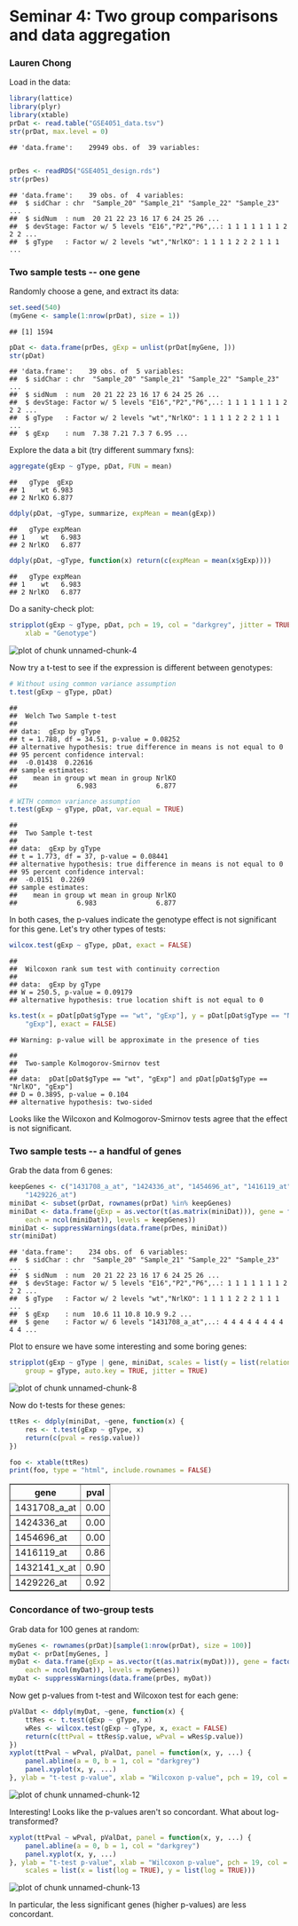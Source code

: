 Seminar 4: Two group comparisons and data aggregation
========================================================
### Lauren Chong

Load in the data:

```r
library(lattice)
library(plyr)
library(xtable)
prDat <- read.table("GSE4051_data.tsv")
str(prDat, max.level = 0)
```

```
## 'data.frame':	29949 obs. of  39 variables:
```

```r

prDes <- readRDS("GSE4051_design.rds")
str(prDes)
```

```
## 'data.frame':	39 obs. of  4 variables:
##  $ sidChar : chr  "Sample_20" "Sample_21" "Sample_22" "Sample_23" ...
##  $ sidNum  : num  20 21 22 23 16 17 6 24 25 26 ...
##  $ devStage: Factor w/ 5 levels "E16","P2","P6",..: 1 1 1 1 1 1 1 2 2 2 ...
##  $ gType   : Factor w/ 2 levels "wt","NrlKO": 1 1 1 1 2 2 2 1 1 1 ...
```


### Two sample tests -- one gene
Randomly choose a gene, and extract its data:

```r
set.seed(540)
(myGene <- sample(1:nrow(prDat), size = 1))
```

```
## [1] 1594
```

```r
pDat <- data.frame(prDes, gExp = unlist(prDat[myGene, ]))
str(pDat)
```

```
## 'data.frame':	39 obs. of  5 variables:
##  $ sidChar : chr  "Sample_20" "Sample_21" "Sample_22" "Sample_23" ...
##  $ sidNum  : num  20 21 22 23 16 17 6 24 25 26 ...
##  $ devStage: Factor w/ 5 levels "E16","P2","P6",..: 1 1 1 1 1 1 1 2 2 2 ...
##  $ gType   : Factor w/ 2 levels "wt","NrlKO": 1 1 1 1 2 2 2 1 1 1 ...
##  $ gExp    : num  7.38 7.21 7.3 7 6.95 ...
```


Explore the data a bit (try different summary fxns):

```r
aggregate(gExp ~ gType, pDat, FUN = mean)
```

```
##   gType  gExp
## 1    wt 6.983
## 2 NrlKO 6.877
```

```r
ddply(pDat, ~gType, summarize, expMean = mean(gExp))
```

```
##   gType expMean
## 1    wt   6.983
## 2 NrlKO   6.877
```

```r
ddply(pDat, ~gType, function(x) return(c(expMean = mean(x$gExp))))
```

```
##   gType expMean
## 1    wt   6.983
## 2 NrlKO   6.877
```


Do a sanity-check plot:

```r
stripplot(gExp ~ gType, pDat, pch = 19, col = "darkgrey", jitter = TRUE, ylab = "Expression", 
    xlab = "Genotype")
```

![plot of chunk unnamed-chunk-4](figure/unnamed-chunk-4.png) 


Now try a t-test to see if the expression is different between genotypes:

```r
# Without using common variance assumption
t.test(gExp ~ gType, pDat)
```

```
## 
## 	Welch Two Sample t-test
## 
## data:  gExp by gType
## t = 1.788, df = 34.51, p-value = 0.08252
## alternative hypothesis: true difference in means is not equal to 0
## 95 percent confidence interval:
##  -0.01438  0.22616
## sample estimates:
##    mean in group wt mean in group NrlKO 
##               6.983               6.877
```

```r
# WITH common variance assumption
t.test(gExp ~ gType, pDat, var.equal = TRUE)
```

```
## 
## 	Two Sample t-test
## 
## data:  gExp by gType
## t = 1.773, df = 37, p-value = 0.08441
## alternative hypothesis: true difference in means is not equal to 0
## 95 percent confidence interval:
##  -0.0151  0.2269
## sample estimates:
##    mean in group wt mean in group NrlKO 
##               6.983               6.877
```


In both cases, the p-values indicate the genotype effect is not significant for this gene. Let's try other types of tests:

```r
wilcox.test(gExp ~ gType, pDat, exact = FALSE)
```

```
## 
## 	Wilcoxon rank sum test with continuity correction
## 
## data:  gExp by gType
## W = 250.5, p-value = 0.09179
## alternative hypothesis: true location shift is not equal to 0
```

```r
ks.test(x = pDat[pDat$gType == "wt", "gExp"], y = pDat[pDat$gType == "NrlKO", 
    "gExp"], exact = FALSE)
```

```
## Warning: p-value will be approximate in the presence of ties
```

```
## 
## 	Two-sample Kolmogorov-Smirnov test
## 
## data:  pDat[pDat$gType == "wt", "gExp"] and pDat[pDat$gType == "NrlKO", "gExp"]
## D = 0.3895, p-value = 0.104
## alternative hypothesis: two-sided
```

Looks like the Wilcoxon and Kolmogorov-Smirnov tests agree that the effect is not significant.

### Two sample tests -- a handful of genes
Grab the data from 6 genes:

```r
keepGenes <- c("1431708_a_at", "1424336_at", "1454696_at", "1416119_at", "1432141_x_at", 
    "1429226_at")
miniDat <- subset(prDat, rownames(prDat) %in% keepGenes)
miniDat <- data.frame(gExp = as.vector(t(as.matrix(miniDat))), gene = factor(rep(rownames(miniDat), 
    each = ncol(miniDat)), levels = keepGenes))
miniDat <- suppressWarnings(data.frame(prDes, miniDat))
str(miniDat)
```

```
## 'data.frame':	234 obs. of  6 variables:
##  $ sidChar : chr  "Sample_20" "Sample_21" "Sample_22" "Sample_23" ...
##  $ sidNum  : num  20 21 22 23 16 17 6 24 25 26 ...
##  $ devStage: Factor w/ 5 levels "E16","P2","P6",..: 1 1 1 1 1 1 1 2 2 2 ...
##  $ gType   : Factor w/ 2 levels "wt","NrlKO": 1 1 1 1 2 2 2 1 1 1 ...
##  $ gExp    : num  10.6 11 10.8 10.9 9.2 ...
##  $ gene    : Factor w/ 6 levels "1431708_a_at",..: 4 4 4 4 4 4 4 4 4 4 ...
```


Plot to ensure we have some interesting and some boring genes:

```r
stripplot(gExp ~ gType | gene, miniDat, scales = list(y = list(relation = "free")), 
    group = gType, auto.key = TRUE, jitter = TRUE)
```

![plot of chunk unnamed-chunk-8](figure/unnamed-chunk-8.png) 


Now do t-tests for these genes:

```r
ttRes <- ddply(miniDat, ~gene, function(x) {
    res <- t.test(gExp ~ gType, x)
    return(c(pval = res$p.value))
})
```


```r
foo <- xtable(ttRes)
print(foo, type = "html", include.rownames = FALSE)
```

<!-- html table generated in R 3.0.2 by xtable 1.7-3 package -->
<!-- Mon Apr 07 20:32:22 2014 -->
<TABLE border=1>
<TR> <TH> gene </TH> <TH> pval </TH>  </TR>
  <TR> <TD> 1431708_a_at </TD> <TD align="right"> 0.00 </TD> </TR>
  <TR> <TD> 1424336_at </TD> <TD align="right"> 0.00 </TD> </TR>
  <TR> <TD> 1454696_at </TD> <TD align="right"> 0.00 </TD> </TR>
  <TR> <TD> 1416119_at </TD> <TD align="right"> 0.86 </TD> </TR>
  <TR> <TD> 1432141_x_at </TD> <TD align="right"> 0.90 </TD> </TR>
  <TR> <TD> 1429226_at </TD> <TD align="right"> 0.92 </TD> </TR>
   </TABLE>


### Concordance of two-group tests
Grab data for 100 genes at random:

```r
myGenes <- rownames(prDat)[sample(1:nrow(prDat), size = 100)]
myDat <- prDat[myGenes, ]
myDat <- data.frame(gExp = as.vector(t(as.matrix(myDat))), gene = factor(rep(myGenes, 
    each = ncol(myDat)), levels = myGenes))
myDat <- suppressWarnings(data.frame(prDes, myDat))
```


Now get p-values from t-test and Wilcoxon test for each gene:

```r
pValDat <- ddply(myDat, ~gene, function(x) {
    ttRes <- t.test(gExp ~ gType, x)
    wRes <- wilcox.test(gExp ~ gType, x, exact = FALSE)
    return(c(ttPval = ttRes$p.value, wPval = wRes$p.value))
})
xyplot(ttPval ~ wPval, pValDat, panel = function(x, y, ...) {
    panel.abline(a = 0, b = 1, col = "darkgrey")
    panel.xyplot(x, y, ...)
}, ylab = "t-test p-value", xlab = "Wilcoxon p-value", pch = 19, col = "black")
```

![plot of chunk unnamed-chunk-12](figure/unnamed-chunk-12.png) 


Interesting! Looks like the p-values aren't so concordant. What about log-transformed?

```r
xyplot(ttPval ~ wPval, pValDat, panel = function(x, y, ...) {
    panel.abline(a = 0, b = 1, col = "darkgrey")
    panel.xyplot(x, y, ...)
}, ylab = "t-test p-value", xlab = "Wilcoxon p-value", pch = 19, col = "black", 
    scales = list(x = list(log = TRUE), y = list(log = TRUE)))
```

![plot of chunk unnamed-chunk-13](figure/unnamed-chunk-13.png) 

In particular, the less significant genes (higher p-values) are less concordant.
